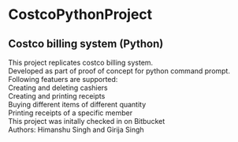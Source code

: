# CostcoPythonProject
## Costco billing system (Python)
This project replicates costco billing system.  
Developed as part of proof of concept for python command prompt.  
Following featuers are supported:   
Creating and deleting cashiers  
Creating and printing receipts   
Buying different items of different quantity  
Printing receipts of a specific member  
This project was initally checked in on Bitbucket  
Authors: Himanshu Singh and Girija Singh
